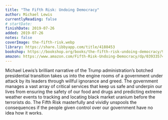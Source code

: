 ```yaml
---
title: "The Fifth Risk: Undoing Democracy"
author: Michael Lewis
currentlyReading: false
# startDate:
finishDate: 2019-07-26
added: 2019-07-26
notes: false
coverImage: the-fifth-risk.webp
library: https://share.libbyapp.com/title/4188453
bookshop: https://bookshop.org/books/the-fifth-risk-undoing-democracy/9780393357455
amazon: https://www.amazon.com/Fifth-Risk-Undoing-Democracy/dp/0393357457
---
```


Michael Lewis’s brilliant narrative of the Trump administration’s botched presidential transition takes us into the engine rooms of a government under attack by its leaders through willful ignorance and greed. The government manages a vast array of critical services that keep us safe and underpin our lives from ensuring the safety of our food and drugs and predicting extreme weather events to tracking and locating black market uranium before the terrorists do. The Fifth Risk masterfully and vividly unspools the consequences if the people given control over our government have no idea how it works.  
